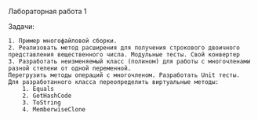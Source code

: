 Лабораторная работа 1

Задачи:

    1. Пример многофайловой сборки.
    2. Реализовать метод расширения для получения строкового двоичного представления вещественного числа. Модульные тесты. Свой конвертер
    3. Разработать неизменяемый класс (полином) для работы с многочленами разной степени от одной переменной.
    Перегрузить методы операций с многочленом. Разработать Unit тесты.
    Для разработанного класса переопределить виртуальные методы:
        1. Equals
        2. GetHashCode
        3. ToString
        4. MemberwiseClone